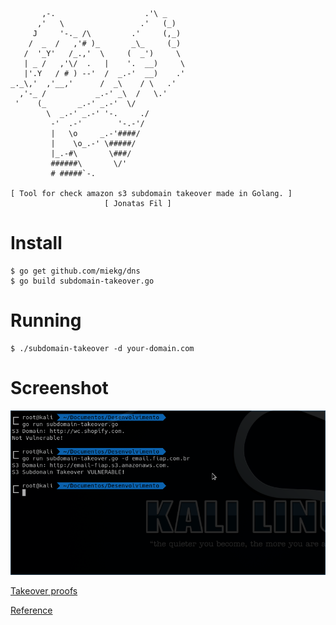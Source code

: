 ```
       ,-.                    .'\ _
      ,'   \                 .'   (_)
     J     '-._ /\         .'     (,_)
    /  _  /   ,'# )_       _\_     (_)
   /  '_Y'   /_.,'  \     (  _')     \
   | _ /   ,'\/  .   |    '.  __)     \
   |'.Y   / # ) --'  /  _.-'  __)    .'
_._\,'  ,'__,'      /  _\    / \   .'
  ,'-_ /           _.-' _\  /   \.'
 '    (_       _.-' _.-'  \/
        \  _.-' _.-' '-.     ./
         -'  .-'        '-.-'/
         |   \o     _.-'####/
         |    \o_.-' \#####/
         |_.-#\       \###/
         ######\       \/'
         # #####`-.

[ Tool for check amazon s3 subdomain takeover made in Golang. ]
                     [ Jonatas Fil ]
```

# Install
```
$ go get github.com/miekg/dns
$ go build subdomain-takeover.go
```
# Running
```
$ ./subdomain-takeover -d your-domain.com
```
# Screenshot 

![](demo.png)

[Takeover proofs](https://0xpatrik.com/takeover-proofs/)

[Reference](https://github.com/EdOverflow/can-i-take-over-xyz)
